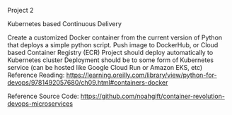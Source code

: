 Project 2

Kubernetes based Continuous Delivery

Create a customized Docker container from the current version of Python that deploys a simple python script.
Push image to DockerHub, or Cloud based Container Registry (ECR)
Project should deploy automatically to Kubernetes cluster
Deployment should be to some form of Kubernetes service (can be hosted like Google Cloud Run or Amazon EKS, etc)
Reference Reading: https://learning.oreilly.com/library/view/python-for-devops/9781492057680/ch09.html#containers-docker

Reference Source Code: https://github.com/noahgift/container-revolution-devops-microservices